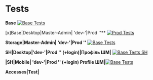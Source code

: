 # Tests

**Base** [![Base Tests](https://github.com/eboko1/test/actions/workflows/main.yml/badge.svg)](https://github.com/eboko1/test/actions/workflows/main.yml)

[x]Base|Desktop|Master-Admin| 'dev-'|Prod ''**      [![Prod Tests](https://github.com/eboko1/Prod-Desktop-Version-Master-Admin/actions/workflows/main.yaml/badge.svg)](https://github.com/eboko1/Prod-Desktop-Version-Master-Admin/actions/workflows/main.yaml)

**Storage|Master-Admin| 'dev-'|Prod ''**           [![Base Tests](https://github.com/eboko1/Dev-Storage-Master-Admin/actions/workflows/main.yml/badge.svg)](https://github.com/eboko1/Dev-Storage-Master-Admin/actions/workflows/main.yml)

**SH|Desktop|'dev-'|Prod '' (+login)|Профіль ШМ|** [![Base Tests SH](https://github.com/eboko1/Dev-Desktop-Version-Sh-Master-Admin/actions/workflows/main.yml/badge.svg)](https://github.com/eboko1/Dev-Desktop-Version-Sh-Master-Admin/actions/workflows/main.yml)

**|SH|Mobile| 'dev-'|Prod '' (+login) Profile ШМ|**[![Base Tests](https://github.com/eboko1/Dev-Mobile-Version-Sh-Master-Admin/actions/workflows/main.yml/badge.svg)](https://github.com/eboko1/Dev-Mobile-Version-Sh-Master-Admin/actions/workflows/main.yml)


**Accesses|Test|** 
